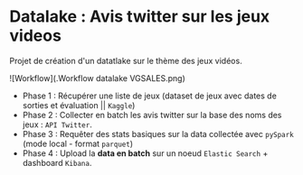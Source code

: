 # Datalake : Avis twitter sur les jeux videos 

Projet de création d'un datatlake sur le thème des jeux vidéos.<br>

![Workflow](.Workflow datalake VGSALES.png)

* Phase 1 : Récupérer une liste de jeux (dataset de jeux avec dates de sorties et évaluation || ``Kaggle``)
* Phase 2 : Collecter en batch les avis twitter sur la base des noms des jeux : ``API Twitter``.
* Phase 3 : Requêter des stats basiques sur la data collectée avec ``pySpark`` (mode local - format ``parquet``)
* Phase 4 : Upload la <b>data en batch</b> sur un noeud ``Elastic Search`` + dashboard ``Kibana``.
